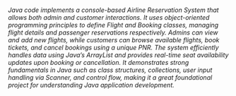 ###### Java code implements a console-based Airline Reservation System that allows both admin and customer interactions. It uses object-oriented programming principles to define Flight and Booking classes, managing flight details and passenger reservations respectively. Admins can view and add new flights, while customers can browse available flights, book tickets, and cancel bookings using a unique PNR. The system efficiently handles data using Java’s ArrayList and provides real-time seat availability updates upon booking or cancellation. It demonstrates strong fundamentals in Java such as class structures, collections, user input handling via Scanner, and control flow, making it a great foundational project for understanding Java application development.
